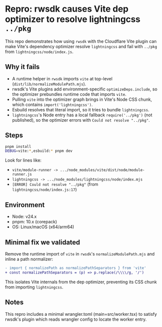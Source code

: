 # Repro: rwsdk causes Vite dep optimizer to resolve lightningcss `../pkg`

This repo demonstrates how using `rwsdk` with the Cloudflare Vite plugin can make Vite's dependency optimizer resolve `lightningcss` and fail with `../pkg` from `lightningcss/node/index.js`.

## Why it fails

- A runtime helper in `rwsdk` imports `vite` at top-level (`dist/lib/normalizeModulePath.mjs`).
- rwsdk's Vite plugins add environment-specific `optimizeDeps.include`, so the optimizer prebundles runtime code that imports `vite`.
- Pulling `vite` into the optimizer graph brings in Vite's Node CSS chunk, which contains `import('lightningcss')`.
- Esbuild resolves that literal import, so it tries to bundle `lightningcss`.
- `lightningcss`'s Node entry has a local fallback `require('../pkg')` (not published), so the optimizer errors with `Could not resolve "../pkg"`.

## Steps

```sh
pnpm install
DEBUG=vite:*,esbuild:* pnpm dev
```

Look for lines like:

- `vite/module-runner -> .../node_modules/vite/dist/node/module-runner.js`
- `lightningcss -> .../node_modules/lightningcss/node/index.mjs`
- `[ERROR] Could not resolve "../pkg"` (from `lightningcss/node/index.js:17`)

## Environment

- Node: v24.x
- pnpm: 10.x (corepack)
- OS: Linux/macOS (x64/arm64)

## Minimal fix we validated

Remove the runtime import of `vite` in `rwsdk`'s `normalizeModulePath.mjs` and inline a path normalizer:

```diff
- import { normalizePath as normalizePathSeparators } from 'vite'
+ const normalizePathSeparators = (p) => p.replace(/\\\\/g, '/')
```

This isolates Vite internals from the dep optimizer, preventing its CSS chunk from importing `lightningcss`.

## Notes

This repro includes a minimal wrangler.toml (main=src/worker.tsx) to satisfy rwsdk's plugin which reads wrangler config to locate the worker entry.
